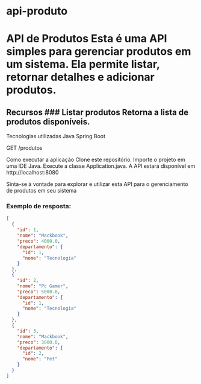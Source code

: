# api-produto
# API de Produtos  Esta é uma API simples para gerenciar produtos em um sistema. Ela permite listar, retornar detalhes e adicionar produtos. 
## Recursos  ### Listar produtos  Retorna a lista de produtos disponíveis.

Tecnologias utilizadas
Java
Spring Boot

GET /produtos

Como executar a aplicação
Clone este repositório.
Importe o projeto em uma IDE Java.
Execute a classe Application.java.
A API estará disponível em http://localhost:8080

Sinta-se à vontade para explorar e utilizar esta API para o gerenciamento de produtos em seu sistema

### Exemplo de resposta:

```json
[
  {
    "id": 1,
    "nome": "Mackbook",
    "preco": 4000.0,
    "departamento": {
      "id": 1,
      "nome": "Tecnologia"
    }
  },
  {
    "id": 2,
    "nome": "Pc Gamer",
    "preco": 5000.0,
    "departamento": {
      "id": 1,
      "nome": "Tecnologia"
    }
  },
  {
    "id": 3,
    "nome": "Mackbook",
    "preco": 3000.0,
    "departamento": {
      "id": 2,
      "nome": "Pet"
    }
  }
]
